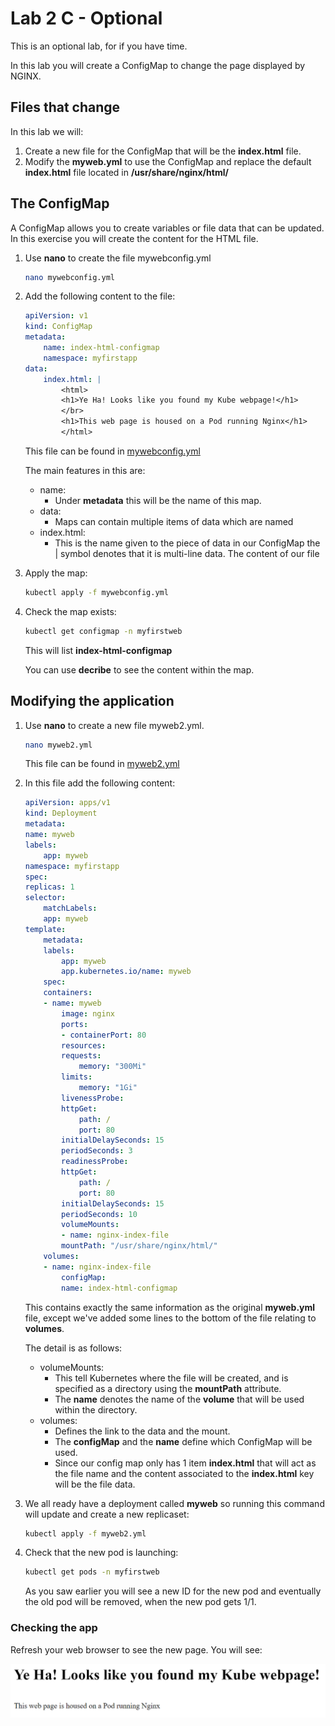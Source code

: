 # Lab 2 C - Optional

This is an optional lab, for if you have time.

In this lab you will create a ConfigMap to change the page displayed by NGINX.

## Files that change

In this lab we will:

1. Create a new file for the ConfigMap that will be the **index.html** file.
2. Modify the **myweb.yml** to use the ConfigMap and replace the default **index.html** file located in **/usr/share/nginx/html/**

## The ConfigMap

A ConfigMap allows you to create variables or file data that can be updated.  In this exercise you will create the content for the HTML file.

1. Use **nano** to create the file mywebconfig.yml
    
    ```bash
    nano mywebconfig.yml
    ```

2. Add the following content to the file:

    ```yaml
    apiVersion: v1
    kind: ConfigMap
    metadata:
        name: index-html-configmap
        namespace: myfirstapp
    data:
        index.html: |
            <html>
            <h1>Ye Ha! Looks like you found my Kube webpage!</h1>
            </br>
            <h1>This web page is housed on a Pod running Nginx</h1>
            </html>
    ```

    This file can be found in [mywebconfig.yml](Lab02/mywebconfig.yaml)

    The main features in this are:
    - name:
      - Under **metadata** this will be the name of this map.
    - data:
      - Maps can contain multiple items of data which are named
    - index.html:
      - This is the name given to the piece of data in our ConfigMap the | symbol denotes that it is multi-line data.  The content of our file

3. Apply the map:

    ```bash
    kubectl apply -f mywebconfig.yml
    ```

4. Check the map exists:

    ```bash
    kubectl get configmap -n myfirstweb
    ```

    This will list **index-html-configmap**

    You can use **decribe** to see the content within the map.

## Modifying the application

1. Use **nano** to create a new file myweb2.yml.

    ```bash
    nano myweb2.yml
    ```

    This file can be found in [myweb2.yml](Lab02/myweb2.yml)

2. In this file add the following content:

    ```yaml
    apiVersion: apps/v1
    kind: Deployment
    metadata:
    name: myweb
    labels:
        app: myweb
    namespace: myfirstapp
    spec:
    replicas: 1
    selector:
        matchLabels:
        app: myweb
    template:
        metadata:
        labels:
            app: myweb
            app.kubernetes.io/name: myweb
        spec:
        containers:
        - name: myweb
            image: nginx
            ports:
            - containerPort: 80
            resources:
            requests:
                memory: "300Mi"
            limits:
                memory: "1Gi"
            livenessProbe:
            httpGet:
                path: /
                port: 80
            initialDelaySeconds: 15
            periodSeconds: 3
            readinessProbe:
            httpGet:
                path: /
                port: 80
            initialDelaySeconds: 15
            periodSeconds: 10
            volumeMounts:
            - name: nginx-index-file
            mountPath: "/usr/share/nginx/html/"
        volumes:
        - name: nginx-index-file
            configMap:
            name: index-html-configmap
    ```

    This contains exactly the same information as the original **myweb.yml** file, except we've added some lines to the bottom of the file relating to **volumes**.

    The detail is as follows:
    - volumeMounts:
      - This tell Kubernetes where the file will be created, and is specified as a directory using the **mountPath** attribute.
      - The **name** denotes the name of the **volume** that will be used within the directory.
    - volumes:
      - Defines the link to the data and the mount.
      - The **configMap** and the **name** define which ConfigMap will be used.
      - Since our config map only has 1 item **index.html** that will act as the file name and the content associated to the **index.html** key will be the file data.

3. We all ready have a deployment called **myweb** so running this command will update and create a new replicaset:

    ```bash
    kubectl apply -f myweb2.yml
    ```

4. Check that the new pod is launching:

    ```bash
    kubectl get pods -n myfirstweb
    ```

    As you saw earlier you will see a new ID for the new pod and eventually the old pod will be removed, when the new pod gets 1/1.

### Checking the app

Refresh your web browser to see the new page.  You will see:

![New NGINX Page](images/NGINXPage2.png)